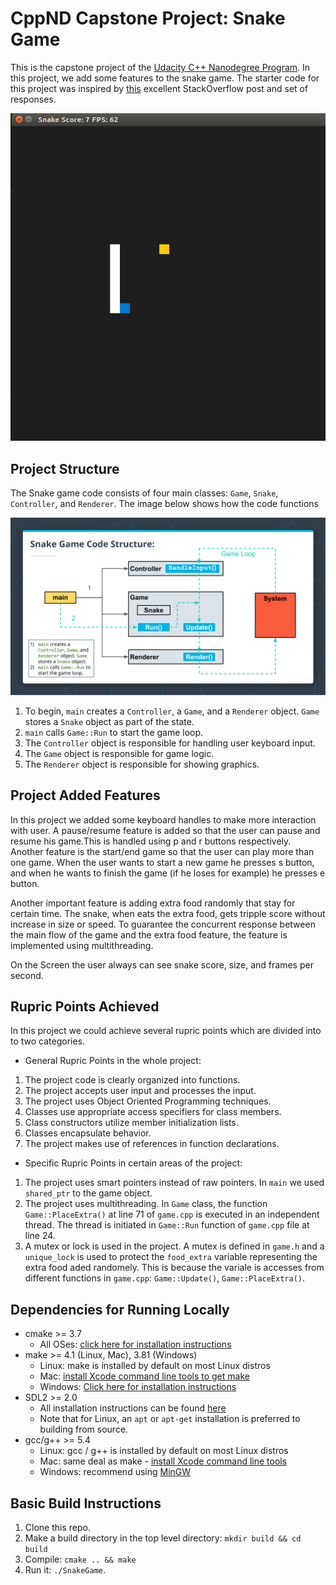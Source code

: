 # CppND Capstone Project: Snake Game 

This is the capstone project of the [Udacity C++ Nanodegree Program](https://www.udacity.com/course/c-plus-plus-nanodegree--nd213). In this project, we add some features to the snake game. The starter code for this project was inspired by [this](https://codereview.stackexchange.com/questions/212296/snake-game-in-c-with-sdl) excellent StackOverflow post and set of responses.

<img src="snake_game.gif"/>

## Project Structure 
The Snake game code consists of four main classes: `Game`, `Snake`, `Controller`, and `Renderer`. The image below shows how the code functions

<img src="snake_game.png"/>

1. To begin, `main` creates a `Controller`, a `Game`, and a `Renderer` object. `Game` stores a `Snake` object as part of the state.
2. `main` calls `Game::Run` to start the game loop. 
3. The `Controller` object is responsible for handling user keyboard input.
4. The `Game` object is responsible for game logic. 
5. The `Renderer` object is responsible for showing graphics. 

## Project Added Features 
In this project we added some keyboard handles to make more interaction with user. A pause/resume feature is added so that the user can pause and resume his game.This is handled using p and r buttons respectively. Another feature is the start/end game so that the user can play more than one game. When the user wants to start a new game he presses s button, and when he wants to finish the game (if he loses for example) he presses e button. 

Another important feature is adding extra food randomly that stay for certain time. The snake, when eats the extra food, gets tripple score without increase in size or speed. To guarantee the concurrent response between the main flow of the game and the extra food feature, the feature is implemented using multithreading. 

On the Screen the user always can see snake score, size, and frames per second. 

## Rupric Points Achieved 
In this project we could achieve several rupric points which are divided into to two categories.

* General Rupric Points in the whole project:
1. The project code is clearly organized into functions.
2. The project accepts user input and processes the input.
3. The project uses Object Oriented Programming techniques.
4. Classes use appropriate access specifiers for class members. 
5. Class constructors utilize member initialization lists.
6. Classes encapsulate behavior.
7. The project makes use of references in function declarations.

* Specific Rupric Points in certain areas of the project:
1. The project uses smart pointers instead of raw pointers. In `main` we used `shared_ptr` to the game object.  
2. The project uses multithreading. In `Game` class, the function `Game::PlaceExtra()` at line 71 of `game.cpp` is executed in an independent thread. The thread is initiated in `Game::Run` function of `game.cpp` file at line 24. 
3. A mutex or lock is used in the project. A mutex is defined in `game.h` and a `unique_lock` is used to protect the `food_extra` variable representing the extra food aded randomely. This is because the variale is accesses from different functions in `game.cpp`: `Game::Update()`, `Game::PlaceExtra()`.

## Dependencies for Running Locally
* cmake >= 3.7
  * All OSes: [click here for installation instructions](https://cmake.org/install/)
* make >= 4.1 (Linux, Mac), 3.81 (Windows)
  * Linux: make is installed by default on most Linux distros
  * Mac: [install Xcode command line tools to get make](https://developer.apple.com/xcode/features/)
  * Windows: [Click here for installation instructions](http://gnuwin32.sourceforge.net/packages/make.htm)
* SDL2 >= 2.0
  * All installation instructions can be found [here](https://wiki.libsdl.org/Installation)
  * Note that for Linux, an `apt` or `apt-get` installation is preferred to building from source.
* gcc/g++ >= 5.4
  * Linux: gcc / g++ is installed by default on most Linux distros
  * Mac: same deal as make - [install Xcode command line tools](https://developer.apple.com/xcode/features/)
  * Windows: recommend using [MinGW](http://www.mingw.org/)

## Basic Build Instructions

1. Clone this repo.
2. Make a build directory in the top level directory: `mkdir build && cd build`
3. Compile: `cmake .. && make`
4. Run it: `./SnakeGame`.
